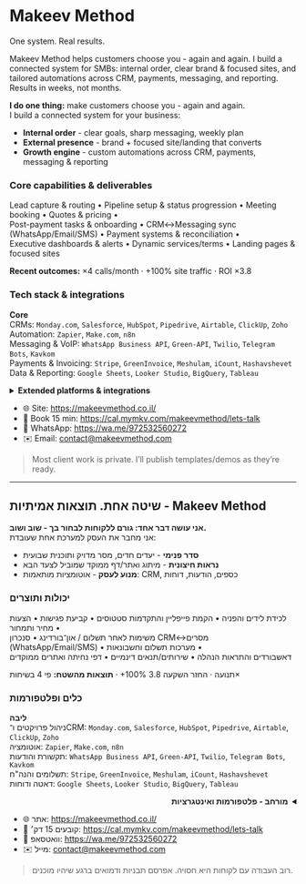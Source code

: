 # Makeev Method
One system. Real results.

Makeev Method helps customers choose you - again and again. I build a connected system for SMBs: internal order, clear brand & focused sites, and tailored automations across CRM, payments, messaging, and reporting. Results in weeks, not months.

**I do one thing:** make customers choose you - again and again.  
I build a connected system for your business:

- **Internal order** - clear goals, sharp messaging, weekly plan
- **External presence** - brand + focused site/landing that converts
- **Growth engine** - custom automations across CRM, payments, messaging & reporting

### Core capabilities & deliverables
Lead capture & routing • Pipeline setup & status progression • Meeting booking • Quotes & pricing •  
Post-payment tasks & onboarding • CRM↔Messaging sync (WhatsApp/Email/SMS) • Payment systems & reconciliation •  
Executive dashboards & alerts • Dynamic services/terms • Landing pages & focused sites

**Recent outcomes:** ×4 calls/month · +100% site traffic · ROI ×3.8

### Tech stack & integrations

**Core**  
CRMs: `Monday.com`, `Salesforce`, `HubSpot`, `Pipedrive`, `Airtable`, `ClickUp`, `Zoho`  
Automation: `Zapier`, `Make.com`, `n8n`  
Messaging & VoIP: `WhatsApp Business API`, `Green-API`, `Twilio`, `Telegram Bots`, `Kavkom`  
Payments & Invoicing: `Stripe`, `GreenInvoice`, `Meshulam`, `iCount`, `Hashavshevet`  
Data & Reporting: `Google Sheets`, `Looker Studio`, `BigQuery`, `Tableau`

<details>
<summary><strong>Extended platforms & integrations</strong></summary>

**Google ecosystem** - `Google Workspace`, `Gmail`, `Drive`, `Docs`, `Sheets`, `Slides`, `Calendar`, `Forms`, `Contacts`, `Meet`, `Looker Studio`, `BigQuery`, `Analytics`, `Tag Manager`, `Google Tag`, `Search Console`, `Business Profile (GBP)`, `Google Ads`

**Meta ecosystem** - `Facebook`, `Instagram`, `Messenger`, `Threads`, `Meta Business Suite`, `Meta Ads`, `Meta Pixel`, `Conversions API`

**Social & communities** - `LinkedIn`, `X (Twitter)`, `YouTube`, `TikTok`, `Reddit`, `Quora`, `Discord`, `Telegram`, `Medium`, `RSS`

**Web / CMS / e-commerce** - `WordPress`, `Elementor`, `WooCommerce`

**Domains / hosting** - `GoDaddy`, `Hostinger`, `JetServer`

**Infra & version control (as needed)** - `Docker`, `Nginx`, `GitHub`

**Email & marketing** - `Mailchimp`, `ManyChat`, `Rav-Messer (IL)`, `Jotform`

**Docs & knowledge** - `Notion`, `Obsidian`

**Scheduling & booking** - `Cal.com`, `Calendly.com`

**Design & production** - `Canva`, `Figma`, `Envato`, `OBS`, `DaVinci Resolve`

**AI Tools** - `ChatGPT (OpenAI)`, `Gemini (Google)`, `Claude (Anthropic)`, `Grok (xAI)`, `Perplexity AI`, `Copilot (Microsoft)`

**Development & Programming (as needed)** - `HTML`, `CSS`, `JavaScript / TypeScript`, `Node.js`, `Python`, `Java`, `PHP`, `SQL`
</details>

- 🌐 Site: https://makeevmethod.co.il/  
- 📅 Book 15 min: https://cal.mymkv.com/makeevmethod/lets-talk  
- 💬 WhatsApp: https://wa.me/972532560272  
- ✉️ Email: contact@makeevmethod.com

> Most client work is private. I’ll publish templates/demos as they’re ready.

---

## שיטה אחת. תוצאות אמיתיות - Makeev Method
**אני עושה דבר אחד: גורם ללקוחות לבחור בך - שוב ושוב.**  
אני מחבר את העסק למערכת אחת שעובדת:

- **סדר פנימי** - יעדים חדים, מסר מדויק ותוכנית שבועית  
- **נראות חיצונית** - מיתוג ואתר/דף ממוקד שמוביל לצעד הבא  
- **מנוע לעסק** - אוטומציות מותאמות: CRM, כספים, הודעות, דוחות

### יכולות ותוצרים
לכידת לידים והפניה • הקמת פייפליין והתקדמות סטטוסים • קביעת פגישות • הצעות מחיר ותמחור •  
משימות לאחר תשלום / און־בורדינג • סנכרון CRM↔מסרים (WhatsApp/Email/SMS) • מערכות תשלום וחשבונאות •  
דאשבורדים והתראות הנהלה • שירותים/תנאים דינמיים • דפי נחיתה ואתרים ממוקדים

**תוצאות מהשטח:** פי 4 בשיחות · ‎+100% תנועה · החזר השקעה 3.8×

### כלים ופלטפורמות

**ליבה**  
ניהול פרויקטים ו־CRM: `Monday.com`, `Salesforce`, `HubSpot`, `Pipedrive`, `Airtable`, `ClickUp`, `Zoho`  
אוטומציה: `Zapier`, `Make.com`, `n8n`  
תקשורת והודעות: `WhatsApp Business API`, `Green-API`, `Twilio`, `Telegram Bots`, `Kavkom`  
תשלומים והנה"ח: `Stripe`, `GreenInvoice`, `Meshulam`, `iCount`, `Hashavshevet`  
דאטה ודוחות: `Google Sheets`, `Looker Studio`, `BigQuery`, `Tableau`

<details dir="rtl">
<summary><strong>מורחב - פלטפורמות ואינטגרציות</strong></summary>
  
**גוגל** - `Google Workspace`, `Gmail`, `Drive`, `Docs`, `Sheets`, `Slides`, `Calendar`, `Forms`, `Contacts`, `Meet`, `Looker Studio`, `BigQuery`, `Analytics`, `Tag Manager`, `Google Tag`, `Search Console`, `Business Profile (GBP)`, `Google Ads`

**מטא** - `Facebook`, `Instagram`, `Messenger`, `Threads`, `Meta Business Suite`, `Meta Ads`, `Meta Pixel`, `Conversions API`

**רשתות חברתיות** - `LinkedIn`, `X (Twitter)`, `YouTube`, `TikTok`, `Reddit`, `Quora`, `Discord`, `Telegram`, `Medium`, `RSS`

**אתרים ואי־קומרס** - `WordPress`, `Elementor`, `WooCommerce`

**דומיינים ואחסון** - `GoDaddy`, `Hostinger`, `JetServer`

**תשתיות וניהול גרסאות (לפי צורך)** - `Docker`, `Nginx`, `GitHub`

**דיוור ושיווק** - `Mailchimp`, `ManyChat`, `Rav-Messer (IL)`, `Jotform`

**ניהול ידע ומסמכים** - `Notion`, `Obsidian`

**תיאומים ופגישות** - `Cal.com`, `Calendly.com`

**עיצוב והפקה** - `Canva`, `Figma`, `Envato`, `OBS`, `DaVinci Resolve`

**בינה מלאכותית** - `ChatGPT (OpenAI)`, `Gemini (Google)`, `Claude (Anthropic)`, `Grok (xAI)`, `Perplexity AI`, `Copilot (Microsoft)`

**פיתוח ושפות (לפי צורך)** - `HTML`, `CSS`, `JavaScript / TypeScript`, `Node.js`, `Python`, `Java`, `PHP`, `SQL`
</details>

- 🌐 אתר: https://makeevmethod.co.il/  
- 📅 קובעים 15 דק׳: https://cal.mymkv.com/makeevmethod/lets-talk  
- 💬 וואטסאפ: https://wa.me/972532560272  
- ✉️ מייל: contact@makeevmethod.com

> רוב העבודה עם לקוחות היא חסויה. אפרסם תבניות ודמואים ברגע שיהיו מוכנים.

